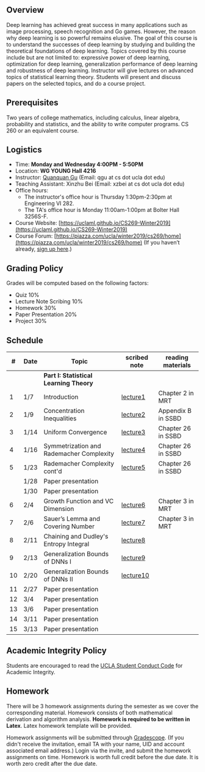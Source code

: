 


## Overview

Deep learning has achieved great success in many applications such as image processing, speech recognition and Go games. However, the reason why deep learning is so powerful remains elusive. The goal of this course is to understand the successes of deep learning by studying and building the theoretical foundations of deep learning. Topics covered by this course include but are not limited to: expressive power of deep learning, optimization for deep learning, generalization performance of deep learning and robustness of deep learning. Instructor will give lectures on advanced topics of statistical learning theory. Students will present and discuss papers on the selected topics, and do a course project.

## Prerequisites
Two years of college mathematics, including calculus, linear algebra, probability and statistics, and the ability to write computer programs. CS 260 or an equivalent course.

## Logistics

<!--University of California, Los Angeles  -->

- Time: **Monday and Wednesday 4:00PM - 5:50PM**
- Location: **WG YOUNG Hall 4216**  
- Instructor: [Quanquan Gu](http://web.cs.ucla.edu/~qgu/) (Email: qgu at cs dot ucla dot edu)   
- Teaching Assistant: Xinzhu Bei (Email: xzbei at cs dot ucla dot edu)
- Office hours: 
    - The instructor's office hour is Thursday 1:30pm-2:30pm at Engineering VI 282. 
    - The TA's office hour is Monday 11:00am-1:00pm at Bolter Hall 3256S-F.
- Course Website: [https://uclaml.github.io/CS269-Winter2019](https://uclaml.github.io/CS269-Winter2019)
- Course Forum: [https://piazza.com/ucla/winter2019/cs269/home](https://piazza.com/ucla/winter2019/cs269/home)
(If you haven’t already, [sign up here](piazza.com/ucla/winter2019/cs269).)


## Grading Policy
 
Grades will be computed based on the following factors:

- Quiz 10%
- Lecture Note Scribing 10%
- Homework 30%
- Paper Presentation 20%
- Project 30%

## Schedule


| # | Date  | Topic  | scribed note | reading materials  | 
|----|----|----|----|----|
| | | **Part I: Statistical Learning Theory** | | |
| 1 | 1/7 | Introduction  | [lecture1](https://www.dropbox.com/s/c4bjs0uz8h0nmop/lecture1.pdf?dl=0) | Chapter 2 in MRT |
| 2 | 1/9 | Concentration Inequalities | [lecture2](https://www.dropbox.com/s/mtfravtpeznsbuk/lec02.pdf?dl=0)  | Appendix B in SSBD|
| 3 | 1/14 | Uniform Convergence | [lecture3](https://www.dropbox.com/s/fyhqr7pp1bv929m/lec03.pdf?dl=0)   | Chapter 26 in SSBD|
| 4 | 1/16 | Symmetrization and Rademacher Complexity | [lecture4](https://www.dropbox.com/s/t0xot0s20rszz7u/lec04.pdf?dl=0) | Chapter 26 in SSBD|
| 5 | 1/23 | Rademacher Complexity cont'd |[lecture5](https://www.dropbox.com/s/smqtp0r51hkj8bt/lec05.pdf?dl=0) | Chapter 26 in SSBD |
|  | 1/28 | Paper presentation | | |
|  | 1/30 | Paper presentation | | |
| 6 | 2/4 | Growth Function and VC Dimension |[lecture6](https://www.dropbox.com/s/4m7ser6jw8mhjt4/lec06.pdf?dl=0) | Chapter 3 in MRT |
| 7 | 2/6 | Sauer’s Lemma and Covering Number |[lecture7](https://www.dropbox.com/s/xgmhpuuw05i514l/lec07.pdf?dl=0) | Chapter 3 in MRT |
| 8 | 2/11 | Chaining and Dudley's Entropy Integral |[lecture8](https://www.dropbox.com/s/mzmi3o268d6uvl3/lecture8.pdf?dl=0) | |
| 9 | 2/13 | Generalization Bounds of DNNs I |[lecture9](https://www.dropbox.com/s/2yckn0zq7k5h53z/lecture9.pdf?dl=0) | |
| 10 | 2/20 | Generalization Bounds of DNNs II | [lecture10](https://www.dropbox.com/s/sdo72uhnytxwxs9/lecture10.pdf?dl=0) | |
| 11 | 2/27 | Paper presentation | | |
| 12 | 3/4 | Paper presentation | | |
| 13 | 3/6 | Paper presentation | | |
| 14 | 3/11 | Paper presentation | | |
| 15 | 3/13 | Paper presentation | | |

## Academic Integrity Policy

Students are encouraged to read the [UCLA Student Conduct Code](https://www.deanofstudents.ucla.edu/Individual-Student-Code) for Academic Integrity. 


## Homework

There will be 3 homework assignments during the semester as we cover the corresponding material. Homework consists of both mathematical derivation and algorithm analysis. **Homework is required to be written in Latex**. Latex homework template will be provided.
<!-- \noindent\textbf{Collaboration Policy:} Unless otherwise indicated, you may talk to other students about the homework problems but each student must hand in their own answers and write their own code in the programming part. You also must indicate on each homework with whom you collaborated and cite any other sources you use including
Internet sites. Students cannot use old solution sets for this class or solution manual to the textbook under any circumstances. -->

Homework assignments will be submitted through [Gradescope](https://www.gradescope.com/courses/35032). (If you didn't receive the invitation, email TA with your name, UID and account associated email address.) Login via the invite, and submit the homework assignments on time. Homework is worth full credit before the due date. It is worth zero credit after the due date.


